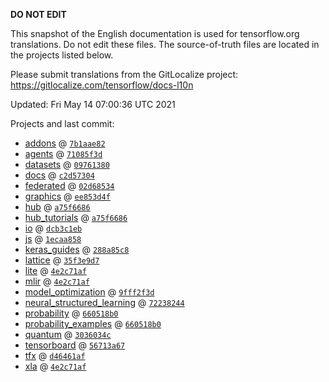 __DO NOT EDIT__

This snapshot of the English documentation is used for tensorflow.org
translations. Do not edit these files. The source-of-truth files are located in
the projects listed below.

Please submit translations from the GitLocalize project: https://gitlocalize.com/tensorflow/docs-l10n

Updated: Fri May 14 07:00:36 UTC 2021

Projects and last commit:

- [addons](https://github.com/tensorflow/addons/tree/master/docs) @ <a href='https://github.com/tensorflow/addons/commit/7b1aae82b5b466f0f191a36527b55c68c447dd59'><code>7b1aae82</code></a>
- [agents](https://github.com/tensorflow/agents/tree/master/docs) @ <a href='https://github.com/tensorflow/agents/commit/71085f3d730c7b7a7cc3d9f55454da231a98208d'><code>71085f3d</code></a>
- [datasets](https://github.com/tensorflow/datasets/tree/master/docs) @ <a href='https://github.com/tensorflow/datasets/commit/0976138071a6ab50ef27b30b1cbe792c9965ee70'><code>09761380</code></a>
- [docs](https://github.com/tensorflow/docs/tree/master/site/en) @ <a href='https://github.com/tensorflow/docs/commit/c2d573049ecd454fec798aeeb6acc302cddb3527'><code>c2d57304</code></a>
- [federated](https://github.com/tensorflow/federated/tree/master/docs) @ <a href='https://github.com/tensorflow/federated/commit/02d6853484dd693fcff11bf82280d6a847a67ec9'><code>02d68534</code></a>
- [graphics](https://github.com/tensorflow/graphics/tree/master/tensorflow_graphics/g3doc) @ <a href='https://github.com/tensorflow/graphics/commit/ee853d4fbd63352ad091c1bb69d4702ccd71a61a'><code>ee853d4f</code></a>
- [hub](https://github.com/tensorflow/hub/tree/master/docs) @ <a href='https://github.com/tensorflow/hub/commit/a75f668675aa47915732611d7352d04a54172eae'><code>a75f6686</code></a>
- [hub_tutorials](https://github.com/tensorflow/hub/tree/master/examples/colab) @ <a href='https://github.com/tensorflow/hub/commit/a75f668675aa47915732611d7352d04a54172eae'><code>a75f6686</code></a>
- [io](https://github.com/tensorflow/io/tree/master/docs) @ <a href='https://github.com/tensorflow/io/commit/dcb3c1eb5cf206594499f35512f1e7ec09e827fd'><code>dcb3c1eb</code></a>
- [js](https://github.com/tensorflow/tfjs-website/tree/master/docs) @ <a href='https://github.com/tensorflow/tfjs-website/commit/1ecaa85821596a1876ba8560d80a00da74275c47'><code>1ecaa858</code></a>
- [keras_guides](https://github.com/tensorflow/docs/tree/snapshot-keras/site/en/guide/keras) @ <a href='https://github.com/tensorflow/docs/commit/288a85c8c652050d802d4737ebf21d19254b6672'><code>288a85c8</code></a>
- [lattice](https://github.com/tensorflow/lattice/tree/master/docs) @ <a href='https://github.com/tensorflow/lattice/commit/35f3e9d7da7f90a700d7a903e1818e82965f245c'><code>35f3e9d7</code></a>
- [lite](https://github.com/tensorflow/tensorflow/tree/master/tensorflow/lite/g3doc) @ <a href='https://github.com/tensorflow/tensorflow/commit/4e2c71afaa4564d4b218a03bb291d4fd420e9675'><code>4e2c71af</code></a>
- [mlir](https://github.com/tensorflow/tensorflow/tree/master/tensorflow/compiler/mlir/g3doc) @ <a href='https://github.com/tensorflow/tensorflow/commit/4e2c71afaa4564d4b218a03bb291d4fd420e9675'><code>4e2c71af</code></a>
- [model_optimization](https://github.com/tensorflow/model-optimization/tree/master/tensorflow_model_optimization/g3doc) @ <a href='https://github.com/tensorflow/model-optimization/commit/9fff2f3d685e6e55557fc72b4ef66c508de520f7'><code>9fff2f3d</code></a>
- [neural_structured_learning](https://github.com/tensorflow/neural-structured-learning/tree/master/g3doc) @ <a href='https://github.com/tensorflow/neural-structured-learning/commit/72238244a7a3b614f2606ebbc01108a301183d4b'><code>72238244</code></a>
- [probability](https://github.com/tensorflow/probability/tree/master/tensorflow_probability/g3doc) @ <a href='https://github.com/tensorflow/probability/commit/660518b0190abe64edb4eae17c134cad530a894e'><code>660518b0</code></a>
- [probability_examples](https://github.com/tensorflow/probability/tree/master/tensorflow_probability/examples/jupyter_notebooks) @ <a href='https://github.com/tensorflow/probability/commit/660518b0190abe64edb4eae17c134cad530a894e'><code>660518b0</code></a>
- [quantum](https://github.com/tensorflow/quantum/tree/master/docs) @ <a href='https://github.com/tensorflow/quantum/commit/3036034c0fba80d3d2efcfa6ac42479538b9de05'><code>3036034c</code></a>
- [tensorboard](https://github.com/tensorflow/tensorboard/tree/master/docs) @ <a href='https://github.com/tensorflow/tensorboard/commit/56713a6753108972990b25e5766958f9c7bdc2ae'><code>56713a67</code></a>
- [tfx](https://github.com/tensorflow/tfx/tree/master/docs) @ <a href='https://github.com/tensorflow/tfx/commit/d46461af38ba398fa903a9b82ed1c379b44163b1'><code>d46461af</code></a>
- [xla](https://github.com/tensorflow/tensorflow/tree/master/tensorflow/compiler/xla/g3doc) @ <a href='https://github.com/tensorflow/tensorflow/commit/4e2c71afaa4564d4b218a03bb291d4fd420e9675'><code>4e2c71af</code></a>

